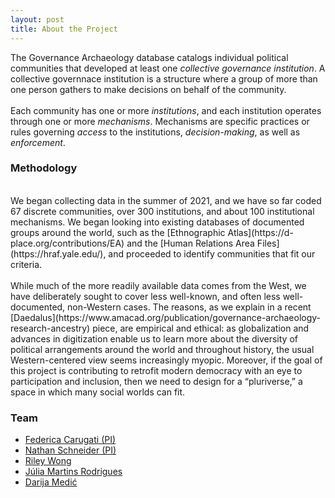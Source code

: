```yaml
---
layout: post
title: About the Project
---
```


The Governance Archaeology database catalogs individual political communities that developed at least one _collective governance institution_. A collective governnace institution is a structure where a group of more than one person gathers to make decisions on behalf of the community.
<br>
<br>
Each community has one or more _institutions_, and each institution operates through one or more _mechanisms_. Mechanisms are specific practices or rules governing _access_ to the institutions, _decision-making_, as well as _enforcement_. 

### Methodology
<br>
We began collecting data in the summer of 2021, and we have so far coded 67 discrete communities, over 300 institutions, and about 100 institutional mechanisms. We began looking into existing databases of documented groups around the world, such as the [Ethnographic Atlas](https://d-place.org/contributions/EA) and the [Human Relations Area Files](https://hraf.yale.edu/), and proceeded to identify communities that fit our criteria. 
<br><br>
While much of the more readily available data comes from the West, we have deliberately sought to cover less well-known, and often less well-documented, non-Western cases. The reasons, as we explain in a recent [Daedalus](https://www.amacad.org/publication/governance-archaeology-research-ancestry) piece, are empirical and ethical: as globalization and advances in digitization enable us to learn more about the  diversity of political arrangements around the world and throughout history, the usual Western-centered view seems increasingly myopic. Moreover, if the goal of this project is contributing to retrofit modern democracy with an eye to participation and inclusion, then we need to design for a “pluriverse,” a space in which many social worlds can fit.  

### Team

- [Federica Carugati (PI)](https://www.kcl.ac.uk/people/federica-carugati)
- [Nathan Schneider (PI)](https://nathanschneider.info/)
- [Riley Wong](https://www.rileynwong.com/)
- [Júlia Martins Rodrigues](https://www.linkedin.com/in/j%C3%BAlia-martins-rodrigues-phd-963435144/)
- [Darija Medić](https://www.colorado.edu/cmci/people/graduate-students/intermedia-art-writing-and-performance/darija-medic)
